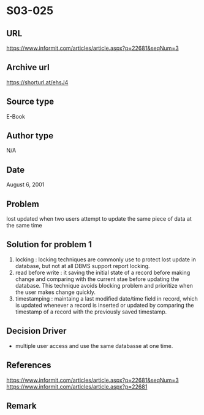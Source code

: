 # S03-025

## URL

https://www.informit.com/articles/article.aspx?p=22681&seqNum=3

## Archive url
https://shorturl.at/ehsJ4

## Source type
E-Book

## Author type

N/A

## Date

August 6, 2001

## Problem

lost updated when two users attempt to update the same piece of data at the same time

## Solution for problem 1

1. locking : locking techniques are commonly use to protect lost update in database, but not at all DBMS support report locking.
2. read before write : it saving the initial state of a record before making change and comparing with the current stae before updating the database. This technique avoids blocking problem and prioritize when the user makes change quickly.
3. timestamping : maintaing a last modified date/time field in record, which is updated whenever a record is inserted or updated by comparing the timestamp of a record with the previously saved timestamp.

## Decision Driver

- multiple user access and use the same databasse at one time.

## References

https://www.informit.com/articles/article.aspx?p=22681&seqNum=3
https://www.informit.com/articles/article.aspx?p=22681

## Remark
